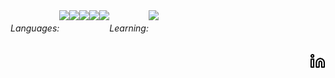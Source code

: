 <div style="display: flex;">
  <h6>Languages:</h6>
  <img src="https://img.shields.io/badge/JAVA-%20?style=flat-square&logo=java&logoColor=white&color=3e0928" height="16" />
  <img src="https://img.shields.io/badge/HTML-%20?style=flat-square&logo=html5&logoColor=white&color=700f0a" height="16" />
  <img src="https://img.shields.io/badge/CSS3-%20?style=flat-square&logo=css3&logoColor=white&color=4e0b1e" height="16" />
  <img src="https://img.shields.io/badge/JAVASCRIPT-%20?style=flat-square&logo=typescript&logoColor=white&color=1f053a" height="16" />
  <img src="https://img.shields.io/badge/SQL-%20?style=flat-square&logo=mysql&logoColor=white&color=01004d" height="16"/>


  
  <h6>Learning:</h6>
  <img src="https://img.shields.io/badge/PYTHON-%20?style=flat-square&logo=python&logoColor=white&color=130342" height="16"/>
  <!--<img height="16" src="https://img.shields.io/badge/ELIXIR-%20?style=flat-square&logo=elixir&logoColor=white&color=811100" />-->

</div>



<a target="_blank" href="https://www.linkedin.com/in/gustavoandrep/">
  <img align="right" src="linkedin.svg" height="25" width="25" />
</a>

